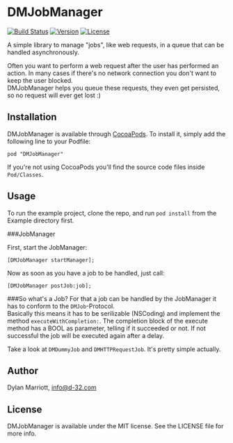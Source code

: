 # DMJobManager

[![Build Status](https://travis-ci.org/D-32/DMJobManager.svg)](https://travis-ci.org/D-32/DMJobManager)
[![Version](https://img.shields.io/cocoapods/v/DMJobManager.svg?style=flat)](http://cocoadocs.org/docsets/DMJobManager)
[![License](https://img.shields.io/cocoapods/l/DMJobManager.svg?style=flat)](http://cocoadocs.org/docsets/DMJobManager)

A simple library to manage "jobs", like web requests, in a queue that can be handled asynchronously.  

Often you want to perform a web request after the user has performed an action. In many cases if there's no network connection you don't want to keep the user blocked.  
DMJobManager helps you queue these requests, they even get persisted, so no request will ever get lost :)

## Installation

DMJobManager is available through [CocoaPods](http://cocoapods.org). To install
it, simply add the following line to your Podfile:

    pod "DMJobManager"

If you're not using CocoaPods you'll find the source code files inside `Pod/Classes`. 

## Usage

To run the example project, clone the repo, and run `pod install` from the Example directory first.

###JobManager

First, start the JobManager:
	
	[DMJobManager startManager];

Now as soon as you have a job to be handled, just call:
	
	[DMJobManager postJob:job];
	
###So what's a Job?
For that a job can be handled by the JobManager it has to conform to the `DMJob`-Protocol.  
Basically this means it has to be serilizable (NSCoding) and implement the method `executeWithCompletion:`. The completion block of the execute method has a BOOL as parameter, telling if it succeeded or not. If not successful the job will be executed again after a delay.

Take a look at `DMDummyJob` and `DMHTTPRequestJob`. It's pretty simple actually.

## Author

Dylan Marriott, info@d-32.com

## License

DMJobManager is available under the MIT license. See the LICENSE file for more info.

